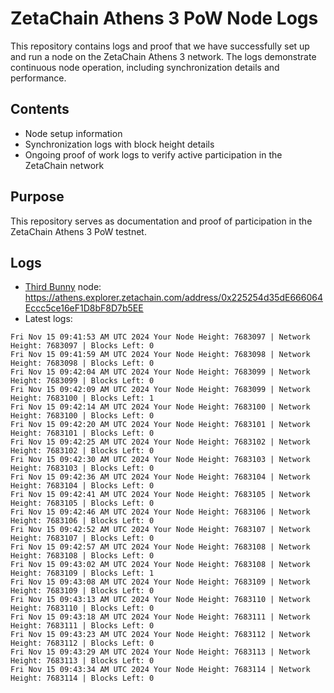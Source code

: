 # ZetaChain Athens 3 PoW Node Logs
This repository contains logs and proof that we have successfully set up and run a node on the ZetaChain Athens 3 network. The logs demonstrate continuous node operation, including synchronization details and performance.

## Contents
- Node setup information
- Synchronization logs with block height details
- Ongoing proof of work logs to verify active participation in the ZetaChain network

## Purpose
This repository serves as documentation and proof of participation in the ZetaChain Athens 3 PoW testnet.

## Logs

- [Third Bunny](https://thirdbunny.xyz/) node: https://athens.explorer.zetachain.com/address/0x225254d35dE666064Eccc5ce16eF1D8bF8D7b5EE
- Latest logs:
```
Fri Nov 15 09:41:53 AM UTC 2024 Your Node Height: 7683097 | Network Height: 7683097 | Blocks Left: 0
Fri Nov 15 09:41:59 AM UTC 2024 Your Node Height: 7683098 | Network Height: 7683098 | Blocks Left: 0
Fri Nov 15 09:42:04 AM UTC 2024 Your Node Height: 7683099 | Network Height: 7683099 | Blocks Left: 0
Fri Nov 15 09:42:09 AM UTC 2024 Your Node Height: 7683099 | Network Height: 7683100 | Blocks Left: 1
Fri Nov 15 09:42:14 AM UTC 2024 Your Node Height: 7683100 | Network Height: 7683100 | Blocks Left: 0
Fri Nov 15 09:42:20 AM UTC 2024 Your Node Height: 7683101 | Network Height: 7683101 | Blocks Left: 0
Fri Nov 15 09:42:25 AM UTC 2024 Your Node Height: 7683102 | Network Height: 7683102 | Blocks Left: 0
Fri Nov 15 09:42:30 AM UTC 2024 Your Node Height: 7683103 | Network Height: 7683103 | Blocks Left: 0
Fri Nov 15 09:42:36 AM UTC 2024 Your Node Height: 7683104 | Network Height: 7683104 | Blocks Left: 0
Fri Nov 15 09:42:41 AM UTC 2024 Your Node Height: 7683105 | Network Height: 7683105 | Blocks Left: 0
Fri Nov 15 09:42:46 AM UTC 2024 Your Node Height: 7683106 | Network Height: 7683106 | Blocks Left: 0
Fri Nov 15 09:42:52 AM UTC 2024 Your Node Height: 7683107 | Network Height: 7683107 | Blocks Left: 0
Fri Nov 15 09:42:57 AM UTC 2024 Your Node Height: 7683108 | Network Height: 7683108 | Blocks Left: 0
Fri Nov 15 09:43:02 AM UTC 2024 Your Node Height: 7683108 | Network Height: 7683109 | Blocks Left: 1
Fri Nov 15 09:43:08 AM UTC 2024 Your Node Height: 7683109 | Network Height: 7683109 | Blocks Left: 0
Fri Nov 15 09:43:13 AM UTC 2024 Your Node Height: 7683110 | Network Height: 7683110 | Blocks Left: 0
Fri Nov 15 09:43:18 AM UTC 2024 Your Node Height: 7683111 | Network Height: 7683111 | Blocks Left: 0
Fri Nov 15 09:43:23 AM UTC 2024 Your Node Height: 7683112 | Network Height: 7683112 | Blocks Left: 0
Fri Nov 15 09:43:29 AM UTC 2024 Your Node Height: 7683113 | Network Height: 7683113 | Blocks Left: 0
Fri Nov 15 09:43:34 AM UTC 2024 Your Node Height: 7683114 | Network Height: 7683114 | Blocks Left: 0
```
